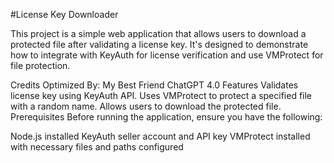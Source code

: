 #License Key Downloader

This project is a simple web application that allows users to download a protected file after validating a license key. It's designed to demonstrate how to integrate with KeyAuth for license verification and use VMProtect for file protection.

Credits
Optimized By: My Best Friend ChatGPT 4.0
Features
Validates license key using KeyAuth API.
Uses VMProtect to protect a specified file with a random name.
Allows users to download the protected file.
Prerequisites
Before running the application, ensure you have the following:

Node.js installed
KeyAuth seller account and API key
VMProtect installed with necessary files and paths configured
